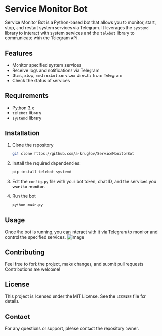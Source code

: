 # Service Monitor Bot

Service Monitor Bot is a Python-based bot that allows you to monitor, start, stop, and restart system services via Telegram. It leverages the `systemd` library to interact with system services and the `telebot` library to communicate with the Telegram API.

## Features

- Monitor specified system services
- Receive logs and notifications via Telegram
- Start, stop, and restart services directly from Telegram
- Check the status of services

## Requirements

- Python 3.x
- `telebot` library
- `systemd` library

## Installation

1. Clone the repository:
   ```bash
   git clone https://github.com/a-kruglov/ServiceMonitorBot
   ```

3. Install the required dependencies:
   ```bash
   pip install telebot systemd
   ```

5. Edit the `config.py` file with your bot token, chat ID, and the services you want to monitor.

6. Run the bot:
   ```bash
   python main.py
   ```

## Usage

Once the bot is running, you can interact with it via Telegram to monitor and control the specified services.
![image](https://github.com/a-kruglov/ServiceMonitorBot/assets/66431153/d2174e51-dc23-4e60-9417-f288175ad155)


## Contributing

Feel free to fork the project, make changes, and submit pull requests. Contributions are welcome!

## License

This project is licensed under the MIT License. See the `LICENSE` file for details.

## Contact

For any questions or support, please contact the repository owner.
